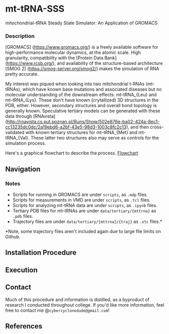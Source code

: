 # mt-tRNA-SSS
mitochondrial-tRNA Steady State Simulator: An Application of GROMACS

### Description

[GROMACS] (https://www.gromacs.org/) is a freely available software for high-performance molecular dynamics, at the atomic scale. High granularity, compatibility with the [Protein Data Bank] (https://www.rcsb.org/), and availability of the structure-based architecture [SMOG 2] (https://smog-server.org/smog2/) makes the simulation of RNA pretty accurate. 

My interest was piqued when looking into two mitchondrial t-RNAs (mt-tRNAs), which have known base mutations and associated diseases but no molecular understanding of the downstream effects: mt-tRNA_{Leu} and mt-tRNA_{Lys}. These don't have known (crytallized) 3D structures in the PDB, either. However, secondary structures and overall bond topology is generally known. Speculative tertiary models can be generated with these data through [RNAvista] (http://rnavista.cs.put.poznan.pl/Runs/Show/502e876e-ba02-424a-8ec1-cc13235dc0dc/2a19ebd6-a2bf-43e5-98d3-1003c8fc2c13), and then cross-validated with known tertiary structures for mt-tRNA_{Met} and mt-tRNA_{Val}. These latter two structures also may serve as controls for the simulation process. 

Here's a graphical flowchart to describe the process.
[Flowchart](images/FlowchartB.jpg)

## Navigation

### Notes
- Scripts for running in GROMACS are under `scripts`, as `.mdp` files.
- Scripts for measurements in VMD are under `scripts`, as `.tcl` files.
- Scripts for analyzing mt-tRNA data are under `scripts`, as `.ipynb` files.
- Tertiary PDB files for mt-tRNAs are under `data/tertiary/{mttrna}` as `.pdb` files.
- Trajectory files are under `data/tertiary/{mttrna}/{traj}` as `.xtc` files.*

*Note, some trajectory files aren't included again due to large file limits on Github.


## Installation Procedure


## Execution


## Contact
Much of this procedure and information is distilled, as a byproduct of research I conducted throughout college. If you'd like more information, feel free to contact me @`cybercyclonedude@gmail.com`!


## References

